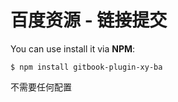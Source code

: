 百度资源 - 链接提交
==============

You can use install it via **NPM**:

```
$ npm install gitbook-plugin-xy-ba
```

不需要任何配置